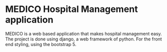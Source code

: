 <h1>MEDICO Hospital Management application</h1>
MEDICO is a web based application that makes hospital management easy. <br>
The project is done using django, a web framework of python. For the front end styling, using the bootstrap 5. 
